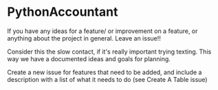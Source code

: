 # PythonAccountant
If you have any ideas for a feature/ or improvement on a feature, or anything about the project in general. Leave an issue!!

Consider this the slow contact, if it's really important trying texting.
This way we have a documented ideas and goals for planning.

Create a new issue for features that need to be added, and include a description with a list of what it needs to do (see Create A Table issue)
